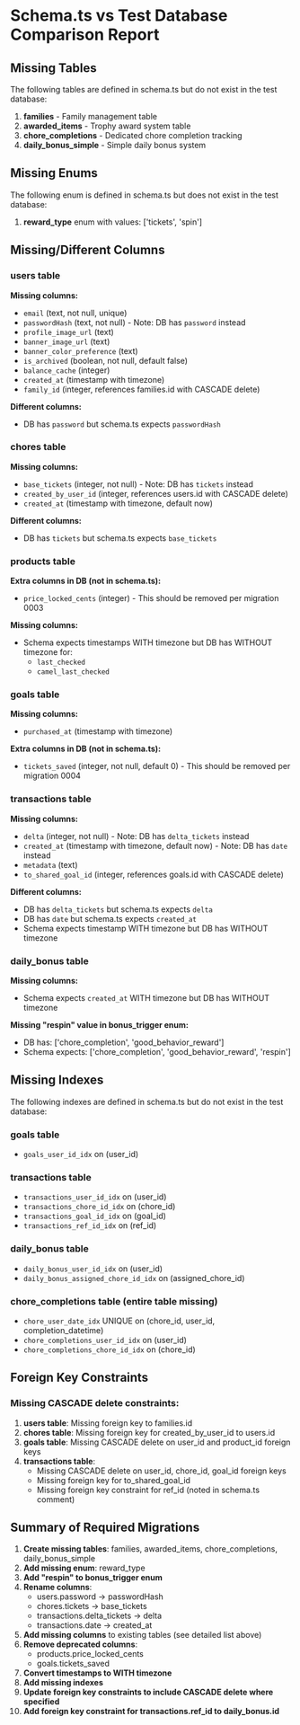 # Schema.ts vs Test Database Comparison Report

## Missing Tables

The following tables are defined in schema.ts but do not exist in the test database:

1. **families** - Family management table
2. **awarded_items** - Trophy award system table
3. **chore_completions** - Dedicated chore completion tracking
4. **daily_bonus_simple** - Simple daily bonus system

## Missing Enums

The following enum is defined in schema.ts but does not exist in the test database:

1. **reward_type** enum with values: ['tickets', 'spin']

## Missing/Different Columns

### users table
**Missing columns:**
- `email` (text, not null, unique)
- `passwordHash` (text, not null) - Note: DB has `password` instead
- `profile_image_url` (text)
- `banner_image_url` (text)
- `banner_color_preference` (text)
- `is_archived` (boolean, not null, default false)
- `balance_cache` (integer)
- `created_at` (timestamp with timezone)
- `family_id` (integer, references families.id with CASCADE delete)

**Different columns:**
- DB has `password` but schema.ts expects `passwordHash`

### chores table
**Missing columns:**
- `base_tickets` (integer, not null) - Note: DB has `tickets` instead
- `created_by_user_id` (integer, references users.id with CASCADE delete)
- `created_at` (timestamp with timezone, default now)

**Different columns:**
- DB has `tickets` but schema.ts expects `base_tickets`

### products table
**Extra columns in DB (not in schema.ts):**
- `price_locked_cents` (integer) - This should be removed per migration 0003

**Missing columns:**
- Schema expects timestamps WITH timezone but DB has WITHOUT timezone for:
  - `last_checked`
  - `camel_last_checked`

### goals table
**Missing columns:**
- `purchased_at` (timestamp with timezone)

**Extra columns in DB (not in schema.ts):**
- `tickets_saved` (integer, not null, default 0) - This should be removed per migration 0004

### transactions table
**Missing columns:**
- `delta` (integer, not null) - Note: DB has `delta_tickets` instead
- `created_at` (timestamp with timezone, default now) - Note: DB has `date` instead
- `metadata` (text)
- `to_shared_goal_id` (integer, references goals.id with CASCADE delete)

**Different columns:**
- DB has `delta_tickets` but schema.ts expects `delta`
- DB has `date` but schema.ts expects `created_at`
- Schema expects timestamp WITH timezone but DB has WITHOUT timezone

### daily_bonus table
**Missing columns:**
- Schema expects `created_at` WITH timezone but DB has WITHOUT timezone

**Missing "respin" value in bonus_trigger enum:**
- DB has: ['chore_completion', 'good_behavior_reward']
- Schema expects: ['chore_completion', 'good_behavior_reward', 'respin']

## Missing Indexes

The following indexes are defined in schema.ts but do not exist in the test database:

### goals table
- `goals_user_id_idx` on (user_id)

### transactions table
- `transactions_user_id_idx` on (user_id)
- `transactions_chore_id_idx` on (chore_id)
- `transactions_goal_id_idx` on (goal_id)
- `transactions_ref_id_idx` on (ref_id)

### daily_bonus table
- `daily_bonus_user_id_idx` on (user_id)
- `daily_bonus_assigned_chore_id_idx` on (assigned_chore_id)

### chore_completions table (entire table missing)
- `chore_user_date_idx` UNIQUE on (chore_id, user_id, completion_datetime)
- `chore_completions_user_id_idx` on (user_id)
- `chore_completions_chore_id_idx` on (chore_id)

## Foreign Key Constraints

### Missing CASCADE delete constraints:
1. **users table**: Missing foreign key to families.id
2. **chores table**: Missing foreign key for created_by_user_id to users.id
3. **goals table**: Missing CASCADE delete on user_id and product_id foreign keys
4. **transactions table**: 
   - Missing CASCADE delete on user_id, chore_id, goal_id foreign keys
   - Missing foreign key for to_shared_goal_id
   - Missing foreign key constraint for ref_id (noted in schema.ts comment)

## Summary of Required Migrations

1. **Create missing tables**: families, awarded_items, chore_completions, daily_bonus_simple
2. **Add missing enum**: reward_type
3. **Add "respin" to bonus_trigger enum**
4. **Rename columns**:
   - users.password → passwordHash
   - chores.tickets → base_tickets
   - transactions.delta_tickets → delta
   - transactions.date → created_at
5. **Add missing columns** to existing tables (see detailed list above)
6. **Remove deprecated columns**:
   - products.price_locked_cents
   - goals.tickets_saved
7. **Convert timestamps to WITH timezone**
8. **Add missing indexes**
9. **Update foreign key constraints to include CASCADE delete where specified**
10. **Add foreign key constraint for transactions.ref_id to daily_bonus.id**